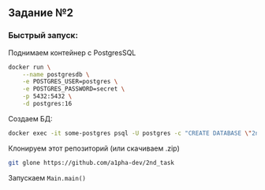 ## Задание №2
### Быстрый запуск:
Поднимаем контейнер с PostgresSQL
```bash
docker run \
    --name postgresdb \
    -e POSTGRES_USER=postgres \
    -e POSTGRES_PASSWORD=secret \
    -p 5432:5432 \
    -d postgres:16
```
Создаем БД:
```bash
docker exec -it some-postgres psql -U postgres -c "CREATE DATABASE \"2nd_task\";"
```
Клонируем этот репозиторий (или скачиваем .zip)
```bash
git glone https://github.com/a1pha-dev/2nd_task
```
Запускаем `Main.main()`
